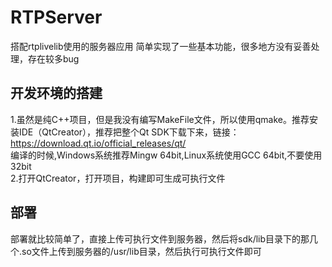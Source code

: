 # RTPServer
搭配rtplivelib使用的服务器应用
简单实现了一些基本功能，很多地方没有妥善处理，存在较多bug

## 开发环境的搭建
1.虽然是纯C++项目，但是我没有编写MakeFile文件，所以使用qmake。推荐安装IDE（QtCreator），推荐把整个Qt SDK下载下来，链接：https://download.qt.io/official_releases/qt/<br>
  编译的时候,Windows系统推荐Mingw 64bit,Linux系统使用GCC 64bit,不要使用32bit<br>
2.打开QtCreator，打开项目，构建即可生成可执行文件

## 部署
部署就比较简单了，直接上传可执行文件到服务器，然后将sdk/lib目录下的那几个.so文件上传到服务器的/usr/lib目录，然后执行可执行文件即可

